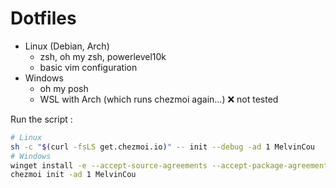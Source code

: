 # Dotfiles

- Linux (Debian, Arch)
    - zsh, oh my zsh, powerlevel10k
    - basic vim configuration
- Windows
    - oh my posh
    - WSL with Arch (which runs chezmoi again...) ❌ not tested

Run the script :

```sh
# Linux
sh -c "$(curl -fsLS get.chezmoi.io)" -- init --debug -ad 1 MelvinCou
# Windows
winget install -e --accept-source-agreements --accept-package-agreements --scope CurrentUser twpayne.chezmoi
chezmoi init -ad 1 MelvinCou
```
